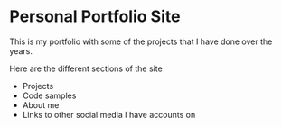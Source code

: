 # Personal Portfolio Site

This is my portfolio with some of the projects that I have done over the years.

Here are the different sections of the site

- Projects
- Code samples
- About me
- Links to other social media I have accounts on
